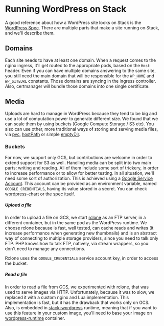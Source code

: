 # Running WordPress on Stack

A good reference about how a WordPress site looks on Stack is the [WordPress Spec](https://github.com/presslabs/wordpress-operator#deploying-a-wordpress-site).
There are multiple parts that make a site running on Stack, and we'll describe them.

## Domains
Each site needs to have at least one domain. When a request comes to the nginx ingress, it'll get routed to the appropriate pods, based on the `Host` header.
Even if you can have multiple domains answering to the same site, you still need the main domain that will be responsible for the `WP_HOME` and `WP_SITEURL` constants.
Those domains are syncing in the ingress controller. Also, certmanager will bundle those domains into one single certificate.

## Media
Uploads are hard to manage in WordPress because they tend to be big and use a lot of computation power to generate different size.
We found that we can scale them by using buckets (Google Compute Storage / S3 etc). You also can use other, more traditional ways of
storing and serving media files, via [pvc](https://kubernetes.io/docs/concepts/storage/persistent-volumes/), [hostPath](https://kubernetes.io/docs/concepts/storage/volumes/#hostpath) or 
simple [emptyDir](https://kubernetes.io/docs/concepts/storage/volumes/#emptydir).

### Buckets

For now, we support only GCS, but contributions are welcome in order to extend support for S3 as well.
Handling media can be split into two main parts: writing and reading. All of them include some sort of trickery, in order to 
increase performance or to allow for better testing.
In all situation, we'll need some sort of authorization. This is achieved using a [Google Service Account](https://cloud.google.com/iam/docs/service-accounts).
This account can be provided as an environment variable, named `GOOGLE_CREDENTIALS`, having its value stored in a secret.
You can check [wordpress-chart](https://github.com/presslabs/wordpress-chart/blob/master/charts/wordpress-site/templates/wordpress.yaml#L45) or 
the [spec itself](https://github.com/presslabs/wordpress-operator/blob/master/README.md).

##### Upload a file

In order to upload a file on GCS, we start [rclone](https://rclone.org/) as an FTP server, in a different container, but in the same pod as the WordPress runtime. We choose rclone because is fast, well tested, can cache reads and writes (it increase performance when generating new thumbnails) and is an abstract way of connecting to multiple storage providers, since you need to talk only FTP. PHP knows how to talk FTP, natively, via stream wrappers, so you don't need to manage any connections.

Rclone uses the `GOOGLE_CREDENTIALS` service account key, in order to access the bucket.

##### Read a file

In order to read a file from GCS, we experimented with rclone, that was used to serve images via HTTP. Unfortunately, because it was to slow, we replaced it with a custom nginx and Lua implementation. This implementation is fast, but it has the drawback that works only on GCS. Also, is embedded in [stack-wordpress](https://github.com/presslabs/stack-wordpress) runtime, meaning that if you want to use this feature in your custom image, you'll need to base your image on [wordpress-runtime](https://quay.io/repository/presslabs/wordpress-runtime) container.
